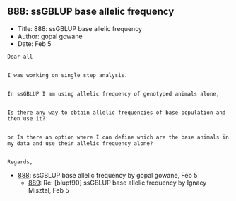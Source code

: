 ## 888: ssGBLUP base allelic frequency

- Title: 888: ssGBLUP base allelic frequency
- Author: gopal gowane
- Date: Feb 5

```
Dear all


I was working on single step analysis.


In ssGBLUP I am using allelic frequency of genotyped animals alone, 


Is there any way to obtain allelic frequencies of base population and then use it?


or Is there an option where I can define which are the base animals in my data and use their allelic frequency alone?


Regards,
```

- [888](0888.md): ssGBLUP base allelic frequency by gopal gowane, Feb 5
    - [889](0889.md): Re: [blupf90] ssGBLUP base allelic frequency by Ignacy Misztal, Feb 5
